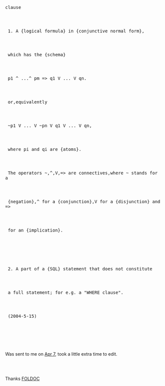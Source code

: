 <html><body><pre>

<br>clause	

<br>        1.  A {logical formula} in {conjunctive normal form},

<br>         which has the {schema}

<br>			 p1 ^ ...^ pm =&gt; q1 V ... V qn.

<br>	or,equivalently

<br>			~p1 V ... V ~pn V q1 V ... V qn,

<br>	where pi and qi are {atoms}.

<br>	The operators ~,^,V,=&gt; are connectives,where ~ stands for a	                            

<br>        {negation},^ for a {conjunction},V for a {disjunction} and =&gt;

<br> 	for an {implication}.

<br>

<br>	2.  A part of a {SQL} statement that does not	constitute

<br>        a full statement; for e.g. a "WHERE clause".

<br>	(2004-5-15)

<br></pre>

<br>Was sent to me on <a href="http://usr.blogspot.com/2004/04/foldoc-entry-to-editclause.html">Apr 7</a>, took a little extra time to edit.

<br>

<br>Thanks <a href="http://foldoc.doc.ic.ac.uk/foldoc/index.html">FOLDOC</a>

<br></body></html>